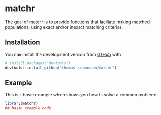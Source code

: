 
<!-- README.md is generated from README.Rmd. Please edit that file -->

# matchr

<!-- badges: start -->

<!-- badges: end -->

The goal of matchr is to provide functions that faciliate making matched
populations, using exact and/or inexact matching criterias.

## Installation

You can install the development version from
[GitHub](https://github.com/) with:

``` r
# install.packages("devtools")
devtools::install_github("thomas-rasmussen/matchr")
```

## Example

This is a basic example which shows you how to solve a common problem:

``` r
library(matchr)
## basic example code
```
